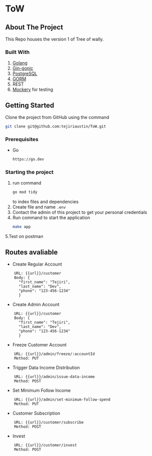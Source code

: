 # ToW

<!-- ABOUT THE PROJECT -->
## About The Project
This Repo houses the version 1 of Tree of wally.

### Built With
1. [Golang](https://go.dev)
2. [Gin-gonic](https://github.com/gin-gonic/gin)
3. [PostgreSQL](https://www.postgresql.org/)
4. [GORM](https://gorm.io/)
5. REST
6. [Mockery](https://pkg.go.dev/github.com/knqyf263/mockery) for testing


<!-- GETTING STARTED -->
## Getting Started
Clone the project from GitHub using the command
```sh
git clone git@github.com:tejiriaustin/ToW.git
```

### Prerequisites

* Go
    ```sh
    https://go.dev
    ```

### Starting the project

1. run command
    ```sh
    go mod tidy
    ```
   to index files and dependencies
2. Create file and name `.env`
3. Contact the admin of this project to get your personal credentials
4. Run command to start the application
    ```sh
   make app
   ```
5.Test on postman

## Routes avaliable
- Create Regular Account
```
    URL: {{url}}/customer
    Body: {
      "first_name": "Tejiri",
      "last_name": "Dev",
      "phone": "123-456-1234"
      }
```

- Create Admin Account
```
    URL: {{url}}/customer
    Body: {
      "first_name": "Tejiri",
      "last_name": "Dev",
      "phone": "123-456-1234"
      }
```

- Freeze Customer Account
```
    URL: {{url}}/admin/freeze/:accountId
    Method: PUT
```

- Trigger Data Income Distribution
```
    URL: {{url}}/admin/issue-data-income
    Method: POST
```

- Set Minimum Follow Income
```
    URL: {{url}}/admin/set-minimum-follow-spend
    Method: PUT
```

- Customer Subscription
```
    URL: {{url}}/customer/subscribe
    Method: POST
```

- Invest
```
    URL: {{url}}/customer/invest
    Method: POST
```

[Golang-URL]: https://go.dev 
